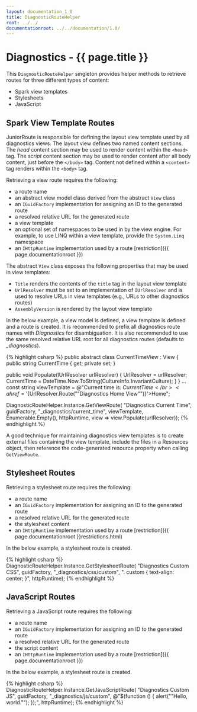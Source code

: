 ```yaml
---
layout: documentation_1_0
title: DiagnosticRouteHelper
root: ../../
documentationroot: ../../documentation/1.0/
---
```

Diagnostics - {{ page.title }}
=
This ```DiagnosticRouteHelper``` singleton provides helper methods to retrieve routes for three different types of content:
* Spark view templates
* Stylesheets
* JavaScript

Spark View Template Routes
-
JuniorRoute is responsible for defining the layout view template used by all diagnostics views. The layout view defines two named content sections. The *head* content section may be used to render content within the ```<head>``` tag. The *script* content section may be used to render content after all body content, just before the ```</body>``` tag. Content not defined within a ```<content>``` tag renders within the ```<body>``` tag.

Retrieving a view route requires the following:
* a route name
* an abstract view model class derived from the abstract ```View``` class
* an ```IGuidFactory``` implementation for assigning an ID to the generated route
* a resolved relative URL for the generated route
* a view template
* an optional set of namespaces to be used in by the view engine. For example, to use LINQ within a view template, provide the ```System.Linq``` namespace
* an ```IHttpRuntime``` implementation used by a route [restriction]({{ page.documentationroot }})

The abstract ```View``` class exposes the following properties that may be used in view templates:
* ```Title``` renders the contents of the ```title``` tag in the layout view template
* ```UrlResolver``` must be set to an implementation of ```IUrlResolver``` and is used to resolve URLs in view templates (e.g., URLs to other diagnostics routes)
* ```AssemblyVersion``` is rendered by the layout view template

In the below example, a view model is defined, a view template is defined and a route is created. It is recommended to prefix all diagnostics route names with *Diagnostics* for disambiguation. It is also recommended to use the same resolved relative URL root for all diagnostics routes (defaults to <em>_diagnostics</em>).

{% highlight csharp %}
public abstract class CurrentTimeView : View
{
  public string CurrentTime
  {
    get;
    private set;
  }

  public void Populate(IUrlResolver urlResolver)
  {
    UrlResolver = urlResolver;
    CurrentTime = DateTime.Now.ToString(CultureInfo.InvariantCulture);
  }
}
...
const string viewTemplate = @"Current time is: ${CurrentTime}</br><a href='${UrlResolver.Route(""Diagnostics Home View"")}'>Home</a>";

DiagnosticRouteHelper.Instance.GetViewRoute<CurrentTimeView>(
  "Diagnostics Current Time",
  guidFactory,
  "_diagnostics/current_time",
  viewTemplate,
  Enumerable.Empty<string>(),
  httpRuntime,
  view => view.Populate(urlResolver));
{% endhighlight %}

A good technique for maintaining diagnostics view templates is to create external files containing the view template, include the files in a Resources object, then reference the code-generated resource property when calling ```GetViewRoute```.

Stylesheet Routes
-
Retrieving a stylesheet route requires the following:
* a route name
* an ```IGuidFactory``` implementation for assigning an ID to the generated route
* a resolved relative URL for the generated route
* the stylesheet content
* an ```IHttpRuntime``` implementation used by a route [restriction]({{ page.documentationroot }}restrictions.html)

In the below example, a stylesheet route is created.

{% highlight csharp %}
DiagnosticRouteHelper.Instance.GetStylesheetRoute(
  "Diagnostics Custom CSS",
  guidFactory,
  "_diagnostics/css/custom",
  ". custom { text-align: center; }",
  httpRuntime);
{% endhighlight %}

JavaScript Routes
-
Retrieving a JavaScript route requires the following:
* a route name
* an ```IGuidFactory``` implementation for assigning an ID to the generated route
* a resolved relative URL for the generated route
* the script content
* an ```IHttpRuntime``` implementation used by a route [restriction]({{ page.documentationroot }})

In the below example, a stylesheet route is created.

{% highlight csharp %}
DiagnosticRouteHelper.Instance.GetJavaScriptRoute(
  "Diagnostics Custom JS",
  guidFactory,
  "_diagnostics/js/custom",
  @"$(function () { alert(""Hello, world.""); });",
  httpRuntime);
{% endhighlight %}